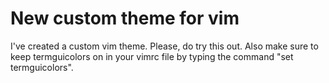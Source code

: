 # New custom theme for vim
I've created a custom vim theme. Please, do try this out.
Also make sure to keep termguicolors on in your vimrc file by typing the command "set termguicolors".
